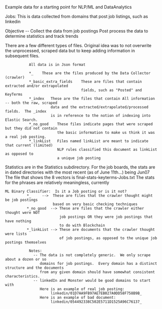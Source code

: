 
Example data for a starting point for NLP/ML and DataAnalytics

Jobs:
  This is data collected from domains that post job listings, such as linkedin 

  Objective -- Collect the data from job postings
               Post process the data to determine statistics and track trends

  There are a few different types of files.  Original idea was to not overwrite the 
               unprocessed, scraped data but to keep adding information in subsequent files.

               All data is in Json format

               *_    These are the files produced by the Data Collector (crawler)
               *_basic_extra_fields    These are files that contain extracted and/or extrapolated
                                       fields, such as "Posted" and KeyTerms
               *_index   These are the files that contain All information -- both the raw, scraped
                         data and the extracted/extrapolated/processed fields.  The _index
                         is in reference to the notion of indexing into Elastic Search.
               *_no_good    These files indicate pages that were scraped but they did not contain
                            the basic information to make us think it was a real job posting.
               *_linkList   Files named linkList are meant to indicate that current (limited)
                            NLP rules classified this document as linkList as opposed to 
                            a unique job posting

   Statistics are in the Statistics subdirectory.
              For the job boards, the stats are in dated directories with the most recent
              (as of June 11th...) being Jun07
              The file that shows the 8 vectors is final-stats-keyterms-Jobs.txt
              The stats for the phrases are relatively meaningless, currently 

    ML Binary Classifier:  Is it a Job posting or is it not?
              *_     -->  These are files that the crawler thought might be job postings
                          based on very basic checking techniques 
              *_no_good  --> These are files that the crawler either thought were NOT
                             job postings OR they were job postings that have nothing 
                             to do with Blockchain
              *_linkList --> These are documents that the crawler thought were lists
                             of job postings, as opposed to the unique job postings themselves 

               Notes:
                 -- The data is not completely generic.  We only scrape about a dozen or so
                    domains for job postings.  Every domain has a distinct structure and the documents
                    from any given domain should have somewhat consistent characteristics.
                 -- linkedIn and Monster would be good domains to start with
                    Here is an example of real job posting:
                         linkedin/01D7AA9FB97AE7EB027A0DD58F758B9B_
                    Here is an example of bad document:
                         linkedin/054492338C502E5711D1525A96C76137_
